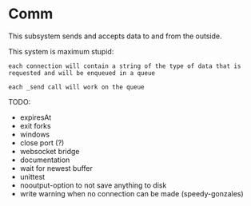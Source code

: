 Comm
====

This subsystem sends and accepts data to and from the outside.


This system is maximum stupid:

	each connection will contain a string of the type of data that is requested and will be enqueued in a queue

	each _send call will work on the queue



TODO:
- expiresAt
- exit forks
- windows
- close port (?)
- websocket bridge
- documentation
- wait for newest buffer
- unittest
- nooutput-option to not save anything to disk
- write warning when no connection can be made (speedy-gonzales)
